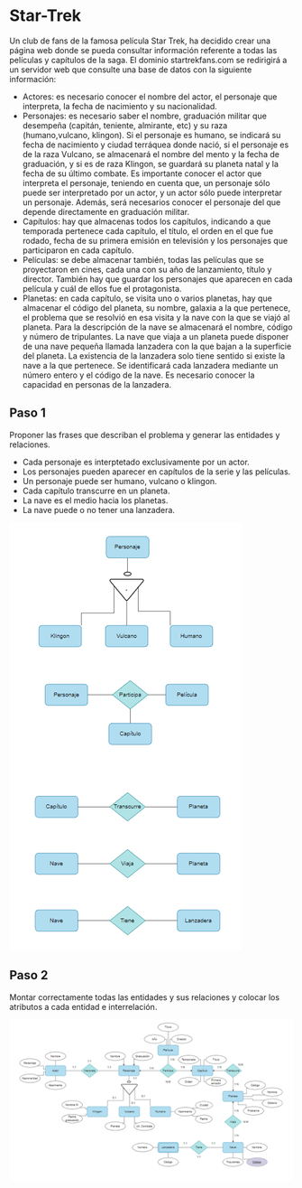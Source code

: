 # Star-Trek

Un club de fans de la famosa película Star Trek, ha decidido crear una página web donde se pueda consultar información referente a todas las películas y capítulos de la saga. El dominio startrekfans.com se redirigirá a un servidor web que consulte una base de datos con la siguiente información:

- Actores: es necesario conocer el nombre del actor, el personaje que interpreta, la fecha de nacimiento y su nacionalidad.
- Personajes: es necesario saber el nombre, graduación militar que desempeña (capitán, teniente, almirante, etc) y su raza (humano,vulcano, klingon). Si el personaje es humano, se indicará su fecha de nacimiento y ciudad terráquea donde nació, si el personaje es de la raza Vulcano, se almacenará el nombre del mento y la fecha de graduación, y si es de raza Klingon, se guardará su planeta natal y la fecha de su último combate. Es importante conocer el actor que interpreta el personaje, teniendo en cuenta que, un personaje sólo puede ser interpretado por un actor, y un actor sólo puede interpretar un personaje. Además, será necesarios conocer el personaje del que depende directamente en graduación militar.
- Capítulos: hay que almacenas todos los capítulos, indicando a que temporada pertenece cada capítulo, el título, el orden en el que fue rodado, fecha de su primera emisión en televisión y los personajes que participaron en cada capítulo.
- Películas: se debe almacenar también, todas las películas que se proyectaron en cines, cada una con su año de lanzamiento, título y director. También hay que guardar los personajes que aparecen en cada película y cuál de ellos fue el protagonista.
- Planetas: en cada capítulo, se visita uno o varios planetas, hay que almacenar el código del planeta, su nombre, galaxia a la que pertenece, el problema que se resolvió en esa visita y la nave con la que se viajó al planeta. Para la descripción de la nave se almacenará el nombre, código y número de tripulantes. La nave que viaja a un planeta puede disponer de una nave pequeña llamada lanzadera con la que bajan a la superficie del planeta. La existencia de la lanzadera solo tiene sentido si existe la nave a la que pertenece. Se identificará cada lanzadera mediante un número entero y el código de la nave. Es necesario conocer la capacidad en personas de la lanzadera.

## Paso 1
Proponer las frases que describan el problema y generar las entidades y relaciones.

- Cada personaje es interptetado exclusivamente por un actor.
- Los personajes pueden aparecer en capítulos de la serie y las películas.
- Un personaje puede ser humano, vulcano o klingon.
- Cada capítulo transcurre en un planeta.
- La nave es el medio hacia los planetas.
- La nave puede o no tener una lanzadera.

![<>](img/Captura%20de%20pantalla%202022-10-31%20163232.png)

## Paso 2
Montar correctamente todas las entidades y sus relaciones y colocar los atributos a cada entidad e interrelación.

![<>](img/Captura%20de%20pantalla%202022-10-31%20163308.png)